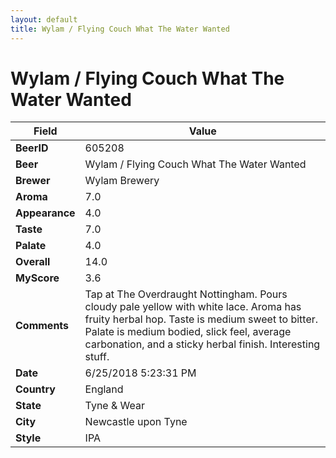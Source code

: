 ```yaml
---
layout: default
title: Wylam / Flying Couch What The Water Wanted
---
```


# Wylam / Flying Couch What The Water Wanted

| Field         | Value     |
|---------------|-----------|
| **BeerID** | 605208 |
| **Beer** | Wylam / Flying Couch What The Water Wanted |
| **Brewer** | Wylam Brewery |
| **Aroma** | 7.0 |
| **Appearance** | 4.0 |
| **Taste** | 7.0 |
| **Palate** | 4.0 |
| **Overall** | 14.0 |
| **MyScore** | 3.6 |
| **Comments** | Tap at The Overdraught Nottingham. Pours cloudy pale yellow with white lace. Aroma has fruity herbal hop. Taste is medium sweet to bitter. Palate is medium bodied, slick feel, average carbonation, and a sticky herbal finish. Interesting stuff. |
| **Date** | 6/25/2018 5:23:31 PM |
| **Country** | England |
| **State** | Tyne &amp; Wear |
| **City** | Newcastle upon Tyne |
| **Style** | IPA |
